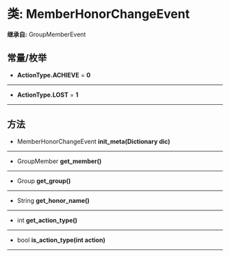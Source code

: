 # 类: MemberHonorChangeEvent  
  
**继承自:** GroupMemberEvent  
  
## 常量/枚举  
  
- **ActionType.ACHIEVE** = **0**  
  
---  
  
- **ActionType.LOST** = **1**  
  
---  
  
## 方法 
  
- MemberHonorChangeEvent **init_meta(Dictionary dic)**  
  
---  
  
- GroupMember **get_member()**  
  
---  
  
- Group **get_group()**  
  
---  
  
- String **get_honor_name()**  
  
---  
  
- int **get_action_type()**  
  
---  
  
- bool **is_action_type(int action)**  
  
---  
  


